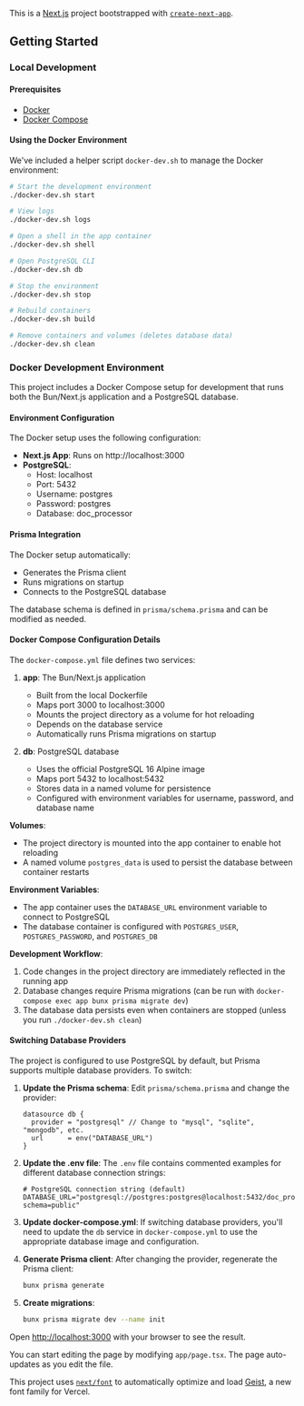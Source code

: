 This is a [Next.js](https://nextjs.org) project bootstrapped with [`create-next-app`](https://nextjs.org/docs/app/api-reference/cli/create-next-app).

## Getting Started

### Local Development

#### Prerequisites

- [Docker](https://docs.docker.com/get-docker/)
- [Docker Compose](https://docs.docker.com/compose/install/)

#### Using the Docker Environment

We've included a helper script `docker-dev.sh` to manage the Docker environment:

```bash
# Start the development environment
./docker-dev.sh start

# View logs
./docker-dev.sh logs

# Open a shell in the app container
./docker-dev.sh shell

# Open PostgreSQL CLI
./docker-dev.sh db

# Stop the environment
./docker-dev.sh stop

# Rebuild containers
./docker-dev.sh build

# Remove containers and volumes (deletes database data)
./docker-dev.sh clean
```

### Docker Development Environment

This project includes a Docker Compose setup for development that runs both the Bun/Next.js application and a PostgreSQL database.

#### Environment Configuration

The Docker setup uses the following configuration:

- **Next.js App**: Runs on http://localhost:3000
- **PostgreSQL**:
  - Host: localhost
  - Port: 5432
  - Username: postgres
  - Password: postgres
  - Database: doc_processor

#### Prisma Integration

The Docker setup automatically:
- Generates the Prisma client
- Runs migrations on startup
- Connects to the PostgreSQL database

The database schema is defined in `prisma/schema.prisma` and can be modified as needed.

#### Docker Compose Configuration Details

The `docker-compose.yml` file defines two services:

1. **app**: The Bun/Next.js application
   - Built from the local Dockerfile
   - Maps port 3000 to localhost:3000
   - Mounts the project directory as a volume for hot reloading
   - Depends on the database service
   - Automatically runs Prisma migrations on startup

2. **db**: PostgreSQL database
   - Uses the official PostgreSQL 16 Alpine image
   - Maps port 5432 to localhost:5432
   - Stores data in a named volume for persistence
   - Configured with environment variables for username, password, and database name

**Volumes**:
- The project directory is mounted into the app container to enable hot reloading
- A named volume `postgres_data` is used to persist the database between container restarts

**Environment Variables**:
- The app container uses the `DATABASE_URL` environment variable to connect to PostgreSQL
- The database container is configured with `POSTGRES_USER`, `POSTGRES_PASSWORD`, and `POSTGRES_DB`

**Development Workflow**:
1. Code changes in the project directory are immediately reflected in the running app
2. Database changes require Prisma migrations (can be run with `docker-compose exec app bunx prisma migrate dev`)
3. The database data persists even when containers are stopped (unless you run `./docker-dev.sh clean`)

#### Switching Database Providers

The project is configured to use PostgreSQL by default, but Prisma supports multiple database providers. To switch:

1. **Update the Prisma schema**:
   Edit `prisma/schema.prisma` and change the provider:
   ```prisma
   datasource db {
     provider = "postgresql" // Change to "mysql", "sqlite", "mongodb", etc.
     url      = env("DATABASE_URL")
   }
   ```

2. **Update the .env file**:
   The `.env` file contains commented examples for different database connection strings:

   ```
   # PostgreSQL connection string (default)
   DATABASE_URL="postgresql://postgres:postgres@localhost:5432/doc_processor?schema=public"
   ```

3. **Update docker-compose.yml**:
   If switching database providers, you'll need to update the `db` service in `docker-compose.yml` to use the appropriate database image and configuration.

4. **Generate Prisma client**:
   After changing the provider, regenerate the Prisma client:
   ```bash
   bunx prisma generate
   ```

5. **Create migrations**:
   ```bash
   bunx prisma migrate dev --name init
   ```

Open [http://localhost:3000](http://localhost:3000) with your browser to see the result.

You can start editing the page by modifying `app/page.tsx`. The page auto-updates as you edit the file.

This project uses [`next/font`](https://nextjs.org/docs/app/building-your-application/optimizing/fonts) to automatically optimize and load [Geist](https://vercel.com/font), a new font family for Vercel.
